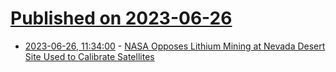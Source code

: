 # [Published on 2023-06-26](index.md)

* [2023-06-26, 11:34:00](https://science.slashdot.org/story/23/06/26/0458214/nasa-opposes-lithium-mining-at-nevada-desert-site-used-to-calibrate-satellites?utm_source=rss1.0mainlinkanon&utm_medium=feed) - [NASA Opposes Lithium Mining at Nevada Desert Site Used to Calibrate Satellites](https://science.slashdot.org/story/23/06/26/0458214/nasa-opposes-lithium-mining-at-nevada-desert-site-used-to-calibrate-satellites?utm_source=rss1.0mainlinkanon&utm_medium=feed)
